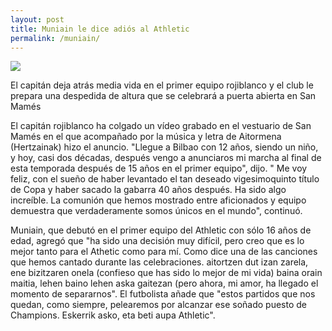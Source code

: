 ```yaml
---
layout: post
title: Muniain le dice adiós al Athletic
permalink: /muniain/
---
```


![](https://assets.goal.com/images/v3/blt899727fce1fa758e/GettyImages-2144457077.jpg?auto=webp&format=pjpg&width=3840&quality=60)


El capitán deja atrás media vida en el primer equipo rojiblanco y el club le prepara una despedida de altura que se celebrará a puerta abierta en San Mamés

El capitán rojiblanco ha colgado un vídeo grabado en el vestuario de San Mamés en el que acompañado por la música y letra de Aitormena (Hertzainak) hizo el anuncio. "Llegue a Bilbao con 12 años, siendo un niño, y hoy, casi dos décadas, después vengo a anunciaros mi marcha al final de esta temporada después de 15 años en el primer equipo", dijo. " Me voy feliz, con el sueño de haber levantado el tan deseado vigesimoquinto título de Copa y haber sacado la gabarra 40 años después. Ha sido algo increíble. La comunión que hemos mostrado entre aficionados y equipo demuestra que verdaderamente somos únicos en el mundo", continuó.

Muniain, que debutó en el primer equipo del Athletic con sólo 16 años de edad, agregó que "ha sido una decisión muy difícil, pero creo que es lo mejor tanto para el Athetic como para mí. Como dice una de las canciones que hemos cantado durante las celebraciones. aitortzen dut izan zarela, ene bizitzaren onela (confieso que has sido lo mejor de mi vida) baina orain maitia, lehen baino lehen aska gaitezan (pero ahora, mi amor, ha llegado el momento de separarnos". El futbolista añade que "estos partidos que nos quedan, como siempre, pelearemos por alcanzar ese soñado puesto de Champions. Eskerrik asko, eta beti aupa Athletic".
